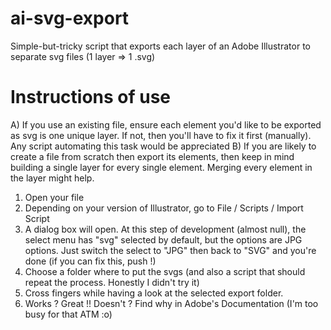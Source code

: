 ai-svg-export
=============

Simple-but-tricky script that exports each layer of an Adobe Illustrator to separate svg files (1 layer => 1 .svg)

Instructions of use
===================

A) If you use an existing file, ensure each element you'd like to be exported as svg is one unique layer. If not, then you'll have to fix it first (manually). Any script automating this task would be appreciated
B) If you are likely to create a file from scratch then export its elements, then keep in mind building a single layer for every single element. Merging every element in the layer might help.

1) Open your file
2) Depending on your version of Illustrator, go to File / Scripts / Import Script
3) A dialog box will open. At this step of development (almost null), the select menu has "svg" selected by default, but the options are JPG options. Just switch the select to "JPG" then back to "SVG" and you're done (if you can fix this, push !)
4) Choose a folder where to put the svgs (and also a script that should repeat the process. Honestly I didn't try it)
5) Cross fingers while having a look at the selected export folder.
6) Works ? Great !! Doesn't ? Find why in Adobe's Documentation (I'm too busy for that ATM :o)